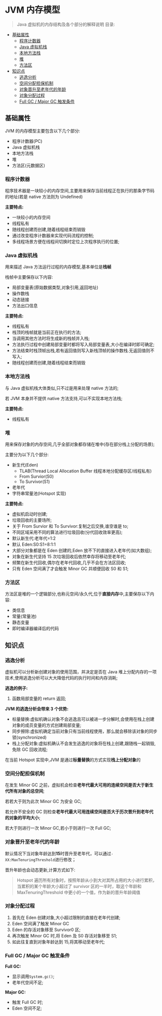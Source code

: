 # JVM 内存模型 <!-- omit in toc -->

> Java 虚拟机的内存结构及各个部分的解释说明
> 目录:

- [基础属性](#基础属性)
  - [程序计数器](#程序计数器)
  - [Java 虚拟机栈](#java-虚拟机栈)
  - [本地方法栈](#本地方法栈)
  - [堆](#堆)
  - [方法区](#方法区)
- [知识点](#知识点)
  - [逃逸分析](#逃逸分析)
  - [空间分配担保机制](#空间分配担保机制)
  - [对象晋升至老年代的年龄](#对象晋升至老年代的年龄)
  - [对象分配过程](#对象分配过程)
  - [Full GC / Major GC 触发条件](#full-gc--major-gc-触发条件)

## 基础属性

JVM 的内存模型主要包含以下几个部分:

- 程序计数器(PC)
- Java 虚拟机栈
- 本地方法栈
- 堆
- 方法区(元数据区)

### 程序计数器

程序技术器是一块较小的内存空间,主要用来保存当前线程正在执行的那条字节码的地址(若是 native 方法则为 Undefined)

**主要特点:**

- 一块较小的内存空间
- 线程私有
- 随线程创建而创建,随着线程结束而销毁
- 通过改变程序计数器来实现代码流程的控制;
- 多线程场景方便在线程间切换时定位上次程序执行的位置;

### Java 虚拟机栈

用来描述 Java 方法运行过程的内存模型,基本单位是**栈帧**

栈帧中主要保存以下内容:

- 局部变量表(原始数据类型,对象引用,返回地址)
- 操作数栈
- 动态链接
- 方法出口信息

**主要特点:**

- 线程私有
- 栈顶的栈帧就是当前正在执行的方法;
- 当调用其他方法时将生成新的栈帧并入栈;
- 方法执行过程中创建局部变量时都将写入局部变量表,大小在编译时即可确定;
- 方法结束时栈顶帧出栈,若有返回值则写入新栈顶帧的操作数栈.无返回值则不写入;
- 随线程创建而创建,随着线程结束而销毁

### 本地方法栈

与 Java 虚拟机栈大体类似,只不过是用来处理 native 方法的;

若 JVM 本身并不提供 native 方法支持,可以不实现本地方法栈;

**主要特点:**

- 线程私有

### 堆

用来保存对象的内存空间,几乎全部对象都存储在堆中(存在部分栈上分配的场景);

主要分为以下几个部分:

- 新生代(Eden)
  - TLAB(Thread Local Allocation Buffer 线程本地分配缓存区/线程私有)
  - From Survior(S0)
  - To Survivor(S1)
- 老年代
- 字符串常量池(Hotspot 实现)

**主要特点:**

- 虚拟机启动时创建;
- 垃圾回收的主要场所;
- 关于 From Survior 和 To Survivor:复制之后交换,谁空谁是 to;
- 不同区域采用不同的算法进行垃圾回收(分代回收效率更高);
- 默认新生代:老年代=1:2
- 默认 Eden:S0:S1=8:1:1
- 大部分对象都是在 Eden 创建的,Eden 放不下的直接进入老年代(如大数组);
- 对象在新生代坚持 15 次垃圾回收后依然幸存将移动至老年代;
- 频繁在新生代回收,偶尔在老年代回收,几乎不会在方法区回收;
- 只有 Eden 空间满了才会触发 Minor GC 并顺便回收 S0 和 S1;

### 方法区

方法区是堆的一个逻辑部分,也称元空间/永久代,位于**直接内存**中,主要保存以下内容:

- 类信息
- 常量(常量池)
- 静态变量
- 即时编译器编译后的代码

## 知识点

### 逃逸分析

虚拟机可以分析新创建对象的使用范围，并决定是否在 Java 堆上分配内存的一项技术,使用逃逸分析可以大大降低代码的执行时间和内存消耗;

**逃逸的例子:**

1. 函数局部变量的 return 返回;

**JVM 的逃逸分析会带来 3 个优势:**

- 标量替换:虚拟机确认对象不会逃逸且可以被进一步分解时,会使用在栈上创建对象的成员变量的方式创建局部变量;
- 同步擦除:虚拟机确定当前对象只有当前线程使用，那么就会移除该对象的同步锁(synchronized)
- 栈上分配对象:虚拟机确认不会发生逃逸的对象将在栈上创建,跟随栈一起销毁,免除 GC 回收流程;

在当前 Hotspot 实现中,JVM 是通过**标量替换**的方式实现**栈上分配对象**的

### 空间分配担保机制

在发生 Minor GC 之前，虚拟机会检查**老年代最大可用的连续空间是否大于新生代所有对象的总空间**;

若若大于则为此次 Minor GC 为安全 GC;

若允许不安全的 GC 则检查**老年代最大可用连续空间是否大于历次晋升到老年代的对象的平均大小**;

若大于则进行一次 Minor GC,若小于则进行一次 Full GC;

### 对象晋升至老年代的年龄

默认情况下当对象年龄达到**15**时晋升至老年代，可以通过`-XX:MaxTenuringThreshold`进行修改；

晋升年龄也会动态更新,计算方式如下:

> Hotspot 遍历所有对象时，按照年龄从小到大对其所占用的大小进行累积，当累积的某个年龄大小超过了 survivor 区的一半时，取这个年龄和 MaxTenuringThreshold 中更小的一个值，作为新的晋升年龄阈值

### 对象分配过程

1. 首先在 Eden 创建对象,大小超过限制的直接在老年代创建;
2. Eden 空间满了触发 Minor GC
3. Eden 的存活对象移至 Survivor0 区;
4. 再次触发 Minor GC 时,将 Eden 及 S0 存活对象移至 S1;
5. 如此往复直到对象年龄达到 15,将其移动至老年代;

### Full GC / Major GC 触发条件

**Full GC:**

- 显示调用`System.gc()`;
- 老年代空间不足;

**Major GC:**

- 触发 Full GC 时;
- Eden 空间不足;
